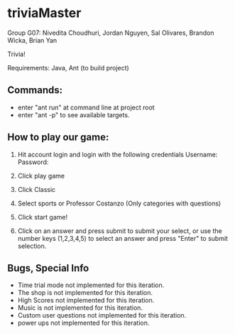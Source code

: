 triviaMaster
============
Group G07:
Nivedita Choudhuri, Jordan Nguyen, Sal Olivares, Brandon Wicka, Brian Yan

Trivia!

Requirements: Java, Ant (to build project)

## Commands:
- enter "ant run" at command line at project root
- enter "ant -p" to see available targets.

## How to play our game:
1) Hit account login and login with the following credentials
     Username:
     Password:

2) Click play game

3) Click Classic

4) Select sports or Professor Costanzo (Only categories with questions)

5) Click start game!

6) Click on an answer and press submit to submit your select, or use the number keys (1,2,3,4,5) to select an answer and press "Enter" to submit selection.

## Bugs, Special Info
- Time trial mode not implemented for this iteration.
- The shop is not implemented for this iteration.
- High Scores not implemented for this iteration.
- Music is not implemented for this iteration.
- Custom user questions not implemented for this iteration.
- power ups not implemented for this iteration.
